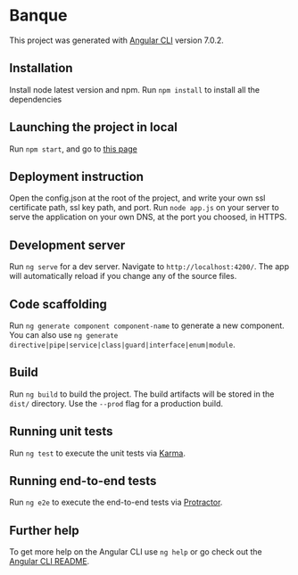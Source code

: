 # Banque

This project was generated with [Angular CLI](https://github.com/angular/angular-cli) version 7.0.2.



## Installation

Install node latest version and npm. Run ```npm install``` to install all the dependencies



## Launching the project in local

Run ```npm start```, and go to [this page](http://localhost:4200)

## Deployment instruction

Open the config.json at the root of the project, and write your own ssl certificate path, ssl key path, and port.
Run ```node app.js``` on your server to serve the application on your own DNS, at the port you choosed, in HTTPS.

## Development server

Run `ng serve` for a dev server. Navigate to `http://localhost:4200/`. The app will automatically reload if you change any of the source files.

## Code scaffolding

Run `ng generate component component-name` to generate a new component. You can also use `ng generate directive|pipe|service|class|guard|interface|enum|module`.

## Build

Run `ng build` to build the project. The build artifacts will be stored in the `dist/` directory. Use the `--prod` flag for a production build.

## Running unit tests

Run `ng test` to execute the unit tests via [Karma](https://karma-runner.github.io).

## Running end-to-end tests

Run `ng e2e` to execute the end-to-end tests via [Protractor](http://www.protractortest.org/).

## Further help

To get more help on the Angular CLI use `ng help` or go check out the [Angular CLI README](https://github.com/angular/angular-cli/blob/master/README.md).
